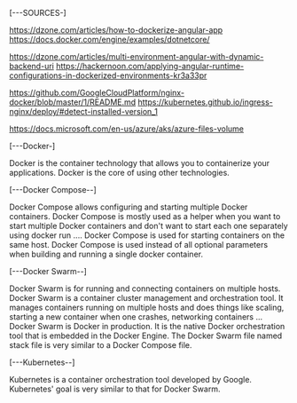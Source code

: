 [---SOURCES-]

https://dzone.com/articles/how-to-dockerize-angular-app
https://docs.docker.com/engine/examples/dotnetcore/

https://dzone.com/articles/multi-environment-angular-with-dynamic-backend-uri
https://hackernoon.com/applying-angular-runtime-configurations-in-dockerized-environments-kr3a33pr

https://github.com/GoogleCloudPlatform/nginx-docker/blob/master/1/README.md
https://kubernetes.github.io/ingress-nginx/deploy/#detect-installed-version_1

https://docs.microsoft.com/en-us/azure/aks/azure-files-volume

[---Docker-]

Docker is the container technology that allows you to containerize your applications.
Docker is the core of using other technologies.

[---Docker Compose--]

Docker Compose allows configuring and starting multiple Docker containers.
Docker Compose is mostly used as a helper when you want to start multiple Docker containers and don't want to start each one separately using docker run ....
Docker Compose is used for starting containers on the same host.
Docker Compose is used instead of all optional parameters when building and running a single docker container.

[---Docker Swarm--]

Docker Swarm is for running and connecting containers on multiple hosts.
Docker Swarm is a container cluster management and orchestration tool.
It manages containers running on multiple hosts and does things like scaling, starting a new container when one crashes, networking containers ...
Docker Swarm is Docker in production. It is the native Docker orchestration tool that is embedded in the Docker Engine.
The Docker Swarm file named stack file is very similar to a Docker Compose file.

[---Kubernetes--]

Kubernetes is a container orchestration tool developed by Google.
Kubernetes' goal is very similar to that for Docker Swarm.

